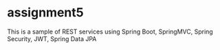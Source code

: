 # assignment5
This is a sample of REST services using Spring Boot, SpringMVC, Spring Security, JWT, Spring Data JPA
